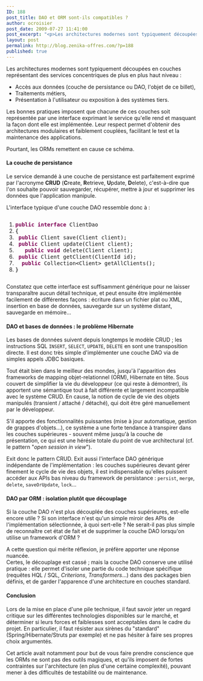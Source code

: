 ```yaml
---
ID: 188
post_title: DAO et ORM sont-ils compatibles ?
author: ocroisier
post_date: 2009-07-27 11:41:00
post_excerpt: "<p>Les architectures modernes sont typiquement découpées en couches représentant des services concentriques de plus en plus haut niveau&nbsp;:</p> <ul> <li>Accès aux données (couche de persistance ou DAO, l'objet de ce billet),</li> <li>Traitements métiers,</li> <li>Présentation à l'utilisateur ou exposition à des systèmes tiers.</li> </ul> <p>Les bonnes pratiques imposent que chacune de ces couches soit représentée par une interface exprimant le service qu'elle rend et masquant la façon dont elle est implémentée. Leur respect permet d'obtenir des architectures modulaires et faiblement couplées, facilitant le test et la maintenance des applications.</p> <p>Pourtant, les ORMs remettent en cause ce schéma.</p>"
layout: post
permalink: http://blog.zenika-offres.com/?p=188
published: true
---
```

<p>Les architectures modernes sont typiquement découpées en couches représentant des services concentriques de plus en plus haut niveau&nbsp;:</p> <ul> <li>Accès aux données (couche de persistance ou DAO, l'objet de ce billet),</li> <li>Traitements métiers,</li> <li>Présentation à l'utilisateur ou exposition à des systèmes tiers.</li> </ul> <p>Les bonnes pratiques imposent que chacune de ces couches soit représentée par une interface exprimant le service qu'elle rend et masquant la façon dont elle est implémentée. Leur respect permet d'obtenir des architectures modulaires et faiblement couplées, facilitant le test et la maintenance des applications.</p> <p>Pourtant, les ORMs remettent en cause ce schéma.</p>
<!--more-->
<h4>La couche de persistance</h4> <p>Le service demandé à une couche de persistance est parfaitement exprimé par l'acronyme <strong>CRUD</strong> (<strong>C</strong>reate, <strong>R</strong>etrieve, <strong>U</strong>pdate, <strong>D</strong>elete), c'est-à-dire que l'on souhaite pouvoir sauvegarder, récupérer, mettre à jour et supprimer les données que l'application manipule.</p> <p>L'interface typique d'une couche DAO ressemble donc à&nbsp;:</p> <pre class="java code java" style="font-family:inherit"><ol><li style="font-weight: normal;"><div style="font-family: monospace; font-weight: normal; font-style: normal; margin:0; padding:0; background:inherit;"><span style="color: #7F0055; font-weight: bold;">public</span> <span style="color: #7F0055; font-weight: bold;">interface</span> ClientDao</div></li><li style="font-weight: normal;"><div style="font-family: monospace; font-weight: normal; font-style: normal; margin:0; padding:0; background:inherit;"><span style="color: #000000;">&#123;</span></div></li><li style="font-weight: normal;"><div style="font-family: monospace; font-weight: normal; font-style: normal; margin:0; padding:0; background:inherit;">	<span style="color: #7F0055; font-weight: bold;">public</span> Client save<span style="color: #000000;">&#40;</span>Client client<span style="color: #000000;">&#41;</span>;</div></li><li style="font-weight: normal;"><div style="font-family: monospace; font-weight: normal; font-style: normal; margin:0; padding:0; background:inherit;">	<span style="color: #7F0055; font-weight: bold;">public</span> Client update<span style="color: #000000;">&#40;</span>Client client<span style="color: #000000;">&#41;</span>;</div></li><li style="font-weight: normal;"><div style="font-family: monospace; font-weight: normal; font-style: normal; margin:0; padding:0; background:inherit;">	<span style="color: #7F0055; font-weight: bold;">public</span> <span style="color: #7F0055; font-weight: bold;">void</span> delete<span style="color: #000000;">&#40;</span>Client client<span style="color: #000000;">&#41;</span>;</div></li><li style="font-weight: normal;"><div style="font-family: monospace; font-weight: normal; font-style: normal; margin:0; padding:0; background:inherit;">	<span style="color: #7F0055; font-weight: bold;">public</span> Client getClient<span style="color: #000000;">&#40;</span>ClientId id<span style="color: #000000;">&#41;</span>;</div></li><li style="font-weight: normal;"><div style="font-family: monospace; font-weight: normal; font-style: normal; margin:0; padding:0; background:inherit;">	<span style="color: #7F0055; font-weight: bold;">public</span> Collection<span style="color: #000000;">&lt;</span>Client<span style="color: #000000;">&gt;</span> getAllClients<span style="color: #000000;">&#40;</span><span style="color: #000000;">&#41;</span>;</div></li><li style="font-weight: normal;"><div style="font-family: monospace; font-weight: normal; font-style: normal; margin:0; padding:0; background:inherit;"><span style="color: #000000;">&#125;</span></div></li></ol></pre> <p>Constatez que cette interface est suffisamment générique pour ne laisser transparaître aucun détail technique, et peut ensuite être implémentée facilement de différentes façons&nbsp;: écriture dans un fichier plat ou XML, insertion en base de données, sauvegarde sur un système distant, sauvegarde en mémoire...</p> <h4>DAO et bases de données&nbsp;: le problème Hibernate</h4> <p>Les bases de données suivent depuis longtemps le modèle CRUD&nbsp;; les instructions SQL <code>INSERT</code>, <code>SELECT</code>, <code>UPDATE</code>, <code>DELETE</code> en sont une transposition directe. Il est donc très simple d'implémenter une couche DAO via de simples appels JDBC basiques.</p> <p>Tout était bien dans le meilleur des mondes, jusqu'à l'apparition des frameworks de mapping objet-relationnel (ORM), Hibernate en tête. Sous couvert de simplifier la vie du développeur (ce qui reste à démontrer), ils apportent une sémantique tout à fait différente et largement incompatible avec le système CRUD. En cause, la notion de cycle de vie des objets manipulés (transient / attaché / détaché), qui doit être géré manuellement par le développeur.</p> <p>S'il apporte des fonctionnalités puissantes (mise à jour automatique, gestion de grappes d'objets...), ce système a une forte tendance à transpirer dans les couches supérieures - souvent même jusqu'à la couche de présentation, ce qui est une hérésie totale du point de vue architectural (cf. le pattern "<em>open session in view</em>").</p> <p>Exit donc le pattern CRUD. Exit aussi l'interface DAO générique indépendante de l'implémentation&nbsp;: les couches supérieures devant gérer finement le cycle de vie des objets, il est indispensable qu'elles puissent accéder aux APIs bas niveau du framework de persistance&nbsp;: <code>persist</code>, <code>merge</code>, <code>delete</code>, <code>saveOrUpdate</code>, <code>lock</code>...<br /></p> <h4>DAO par ORM&nbsp;: isolation plutôt que découplage</h4> <p>Si la couche DAO n'est plus découplée des couches supérieures, est-elle encore utile&nbsp;? Si son interface n'est qu'un simple miroir des APIs de l'implémentation sélectionnée, à quoi sert-elle&nbsp;? Ne serait-il pas plus simple de reconnaître cet état de fait et de supprimer la couche DAO lorsqu'on utilise un framework d'ORM&nbsp;?</p> <p>A cette question qui mérite réflexion, je préfère apporter une réponse nuancée.<br />
Certes, le découplage est cassé&nbsp;; mais la couche DAO conserve une utilisé pratique&nbsp;: elle permet d'isoler une partie du code technique spécifique (requêtes HQL / SQL, <em>Criterions</em>, <em>Transformers</em>...) dans des packages bien définis, et de garder l'apparence d'une architecture en couches standard.</p> <h4>Conclusion</h4> <p>Lors de la mise en place d'une pile technique, il faut savoir jeter un regard critique sur les différentes technologies disponibles sur le marché, et déterminer si leurs forces et faiblesses sont acceptables dans le cadre du projet. En particulier, il faut résister aux sirènes du "standard" (Spring/Hibernate/Struts par exemple) et ne pas hésiter à faire ses propres choix argumentés.</p> <p>Cet article avait notamment pour but de vous faire prendre conscience que les ORMs ne sont pas des outils magiques, et qu'ils imposent de fortes contraintes sur l'architecture (en plus d'une certaine complexité), pouvant mener à des difficultés de testabilité ou de maintenance.</p>